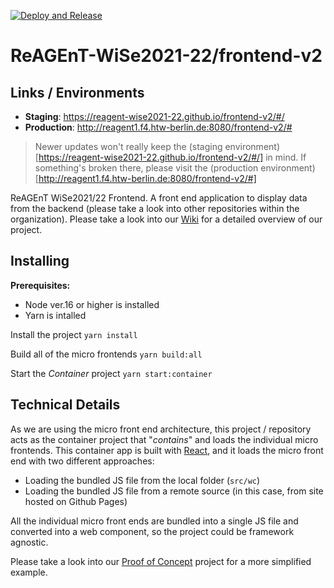 [![Deploy and Release](https://github.com/ReAGEnT-WiSe2021-22/frontend-v2/actions/workflows/workflow.release.yml/badge.svg)](https://github.com/ReAGEnT-WiSe2021-22/frontend-v2/actions/workflows/workflow.release.yml)

# ReAGEnT-WiSe2021-22/frontend-v2

## Links / Environments
- **Staging**: https://reagent-wise2021-22.github.io/frontend-v2/#/
- **Production**: http://reagent1.f4.htw-berlin.de:8080/frontend-v2/#

> Newer updates won't really keep the (staging environment)[https://reagent-wise2021-22.github.io/frontend-v2/#/] in mind. If something's broken there, please visit the (production environment)[http://reagent1.f4.htw-berlin.de:8080/frontend-v2/#]

ReAGEnT WiSe2021/22 Frontend.
A front end application to display data from the backend (please take a look into other repositories within the organization). Please take a look into our [Wiki](https://github.com/ReAGEnT-WiSe2021-22/Wiki) for a detailed overview of our project.

## Installing
**Prerequisites:** 
- Node ver.16 or higher is installed
- Yarn is intalled

Install the project
`yarn install`

Build all of the micro frontends 
`yarn build:all`

Start the *Container* project
`yarn start:container`

## Technical Details
As we are using the micro front end architecture, this project / repository acts as the container project that "*contains*" and loads the individual micro frontends. This container app is built with [React](https://reactjs.org/), and it loads the micro front end with two different approaches:
- Loading the bundled JS file from the local folder (`src/wc`)
- Loading the bundled JS file from a remote source (in this case, from site hosted on Github Pages)

All the individual micro front ends are bundled into a single JS file and converted into a web component, so the project could be framework agnostic.

Please take a look into our [Proof of Concept](https://github.com/LouisAndrew/poc-microfrontend/edit/main/README.md) project for a more simplified example.
